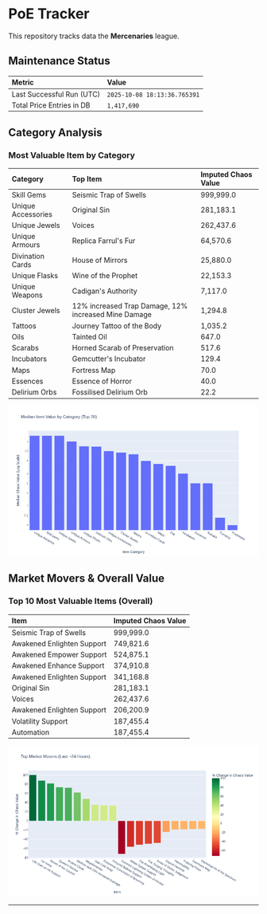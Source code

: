 # PoE Tracker

This repository tracks data the **Mercenaries** league.

## Maintenance Status

<!-- START_MAINTENANCE -->
| Metric | Value |
|:---|:---|
| Last Successful Run (UTC) | `2025-10-08 18:13:36.765391` |
| Total Price Entries in DB | `1,417,690` |

<!-- END_MAINTENANCE -->

## Category Analysis

<!-- START_CATEGORY_ANALYSIS -->
### Most Valuable Item by Category
| Category | Top Item | Imputed Chaos Value |
| :--- | :--- | :--- |
| Skill Gems | Seismic Trap of Swells | 999,999.0 |
| Unique Accessories | Original Sin | 281,183.1 |
| Unique Jewels | Voices | 262,437.6 |
| Unique Armours | Replica Farrul's Fur | 64,570.6 |
| Divination Cards | House of Mirrors | 25,880.0 |
| Unique Flasks | Wine of the Prophet | 22,153.3 |
| Unique Weapons | Cadigan's Authority | 7,117.0 |
| Cluster Jewels | 12% increased Trap Damage, 12% increased Mine Damage | 1,294.8 |
| Tattoos | Journey Tattoo of the Body | 1,035.2 |
| Oils | Tainted Oil | 647.0 |
| Scarabs | Horned Scarab of Preservation | 517.6 |
| Incubators | Gemcutter's Incubator | 129.4 |
| Maps | Fortress Map | 70.0 |
| Essences | Essence of Horror | 40.0 |
| Delirium Orbs | Fossilised Delirium Orb | 22.2 |


![Category Analysis Chart](charts/category_analysis.png)
<!-- END_CATEGORY_ANALYSIS -->

## Market Movers & Overall Value

<!-- START_ANALYSIS -->
### Top 10 Most Valuable Items (Overall)
| Item | Imputed Chaos Value |
| :--- | :--- |
| Seismic Trap of Swells | 999,999.0 |
| Awakened Enlighten Support | 749,821.6 |
| Awakened Empower Support | 524,875.1 |
| Awakened Enhance Support | 374,910.8 |
| Awakened Enlighten Support | 341,168.8 |
| Original Sin | 281,183.1 |
| Voices | 262,437.6 |
| Awakened Enlighten Support | 206,200.9 |
| Volatility Support | 187,455.4 |
| Automation | 187,455.4 |


![Market Movers Chart](charts/market_movers.png)
<!-- END_ANALYSIS -->

---
